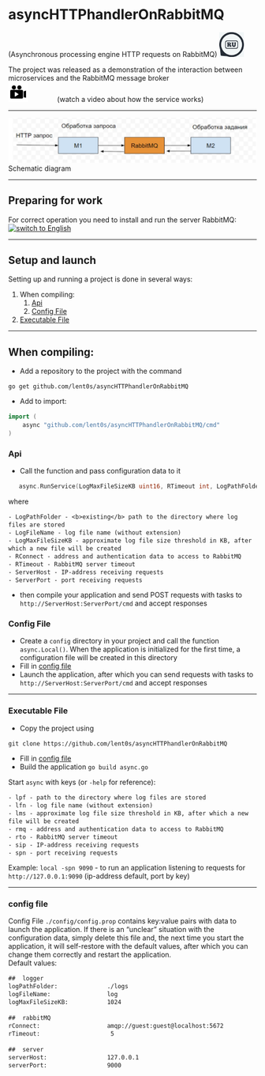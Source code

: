 # asyncHTTPhandlerOnRabbitMQ
(Asynchronous processing engine HTTP requests on RabbitMQ) <a href="https://github.com/lent0s/asyncHTTPhandlerOnRabbitMQ/blob/main/README.md">
                                                                   <img width="50" alt="switch to Russian" src="https://github.com/lent0s/asyncHTTPhandlerOnRabbitMQ/blob/main/doc/ru.jpg?raw=true">
                                                                 </a>

The project was released as a demonstration of the interaction between microservices and the RabbitMQ message broker  
     ​ ​ ​ ​ ​ ​ ​ ​     ​ ​ ​ ​ ​ ​ ​ ​<a href="https://raw.githubusercontent.com/lent0s/asyncHTTPhandlerOnRabbitMQ/main/doc/async.mp4">
<img width="40" alt="watch a video about how the service works" src="https://raw.githubusercontent.com/lent0s/asyncHTTPhandlerOnRabbitMQ/main/doc/movie.png">
</a>      ​ ​ ​ ​ ​ ​ ​ ​     ​ ​ ​ ​ ​ ​ ​ ​(watch a video about how the service works)

---
  
![Schema](https://github.com/lent0s/asyncHTTPhandlerOnRabbitMQ/blob/main/doc/scheme.jpg?raw=true)  
Schematic diagram

---

## Preparing for work
For correct operation you need to install and run the server RabbitMQ: <a href="https://www.rabbitmq.com/download.html">
<img width="200" alt="switch to English" src="https://www.rabbitmq.com/img/logo-rabbitmq.svg">
</a>  

---

## Setup and launch
Setting up and running a project is done in several ways:
1. When compiling:
   1. [Api](#Api)
   2. [Config File](#Config-File)
2. [Executable File](#Executable-File)

---

## When compiling:
- Add a repository to the project with the command  
```
go get github.com/lent0s/asyncHTTPhandlerOnRabbitMQ
```  
- Add to import:

```Go
import (
    async "github.com/lent0s/asyncHTTPhandlerOnRabbitMQ/cmd"
)
```

### Api
- Call the function and pass configuration data to it

 ```Go
    async.RunService(LogMaxFileSizeKB uint16, RTimeout int, LogPathFolder, LogFileName, RConnect, ServerHost, ServerPort string)
 ```

where

```
- LogPathFolder - <b>existing</b> path to the directory where log files are stored
- LogFileName - log file name (without extension)
- LogMaxFileSizeKB - approximate log file size threshold in KB, after which a new file will be created
- RConnect - address and authentication data to access to RabbitMQ
- RTimeout - RabbitMQ server timeout
- ServerHost - IP-address receiving requests
- ServerPort - port receiving requests
```

- then compile your application and send POST requests with tasks to ``http://ServerHost:ServerPort/cmd`` and accept responses

### Config File
- Create a `config` directory in your project and call the function `async.Local()`. When the application is initialized for the first time, a configuration file will be created in this directory
- Fill in [cоnfig file](#cоnfig-file)
- Launch the application, after which you can send requests with tasks to ``http://ServerHost:ServerPort/cmd`` and accept responses

---

### Executable File
- Copy the project using
```
git clone https://github.com/lent0s/asyncHTTPhandlerOnRabbitMQ
```  
- Fill in [cоnfig file](#cоnfig-file)
- Build the application `go build async.go`

Start ```async``` with keys (or ```-help``` for reference):
```
- lpf - path to the directory where log files are stored
- lfn - log file name (without extension)
- lms - approximate log file size threshold in KB, after which a new file will be created
- rmq - address and authentication data to access to RabbitMQ
- rto - RabbitMQ server timeout
- sip - IP-address receiving requests
- spn - port receiving requests
```

Example: ```local -spn 9090``` - to run an application listening to requests for ```http://127.0.0.1:9090``` (ip-address default, port by key)

---

### cоnfig file
Config File ```./config/config.prop``` contains key:value pairs with data to launch the application. If there is an “unclear” situation with the configuration data, simply delete this file and, the next time you start the application, it will self-restore with the default values, after which you can change them correctly and restart the application.  
Default values:  

```text
##  logger
logPathFolder:              ./logs
logFileName:                log
logMaxFileSizeKB:           1024

##  rabbitMQ
rConnect:                   amqp://guest:guest@localhost:5672
rTimeout:                    5

##  server
serverHost:                 127.0.0.1
serverPort:                 9000
```

